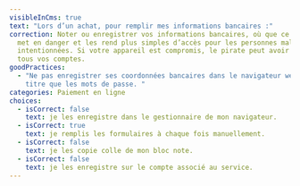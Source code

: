 ```yaml
---
visibleInCms: true
text: "Lors d’un achat, pour remplir mes informations bancaires :"
correction: Noter ou enregistrer vos informations bancaires, où que ce soit, les
  met en danger et les rend plus simples d’accès pour les personnes mal
  intentionnées. Si votre appareil est compromis, le pirate peut avoir accès à
  tous vos comptes.
goodPractices:
  - "Ne pas enregistrer ses coordonnées bancaires dans le navigateur web au même
    titre que les mots de passe. "
categories: Paiement en ligne
choices:
  - isCorrect: false
    text: je les enregistre dans le gestionnaire de mon navigateur.
  - isCorrect: true
    text: je remplis les formulaires à chaque fois manuellement.
  - isCorrect: false
    text: je les copie colle de mon bloc note.
  - isCorrect: false
    text: je les enregistre sur le compte associé au service.
---
```

